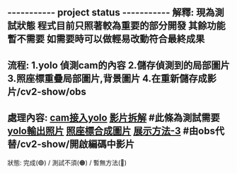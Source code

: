 ----------- project status -----------
解釋:
現為測試狀態
程式目前只照著較為重要的部分開發
其餘功能暫不需要
如需要時可以做輕易改動符合最終成果
--------------------------------------
流程:
1.yolo 偵測cam的內容
2.儲存偵測到的局部圖片
3.照座標重疊局部圖片,背景圖片
4.在重新儲存成影片/cv2-show/obs
--------------------------------------
處理內容:
[cam接入yolo](🟠)
[影片拆解](🟢) #此條為測試需要
[yolo輸出照片](🟢)
[照座標合成圖片](🟢)
[展示方法-3](🟠)
#由obs代替/cv2-show/開啟編碼中影片
--------------------------------------
狀態:
完成(🟢) / 測試不須(🟠) / 暫無方法(🔴)
